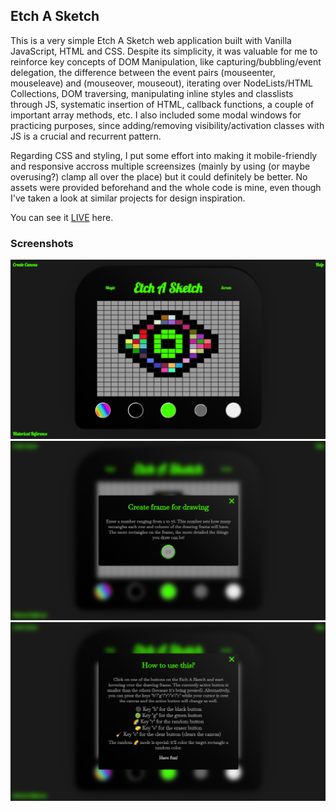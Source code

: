 ## Etch A Sketch

This is a very simple Etch A Sketch web application built with Vanilla JavaScript, HTML and CSS. Despite its simplicity, it was valuable for me to reinforce key concepts of DOM Manipulation, like capturing/bubbling/event delegation, the difference between the event pairs (mouseenter, mouseleave) and (mouseover, mouseout), iterating over NodeLists/HTML Collections, DOM traversing, manipulating inline styles and classlists through JS, systematic insertion of HTML, callback functions, a couple of important array methods, etc. I also included some modal windows for practicing purposes, since adding/removing visibility/activation classes with JS is a crucial and recurrent pattern.

Regarding CSS and styling, I put some effort into making it mobile-friendly and responsive accross multiple screensizes (mainly by using (or maybe overusing?) clamp all over the place) but it could definitely be better. No assets were provided beforehand and the whole code is mine, even though I've taken a look at similar projects for design inspiration.

You can see it [LIVE](https://lucasgss0000.github.io/etch-a-sketch/) here.

### Screenshots

![](./screenshots/screenshot-etch.png)
![](./screenshots/screenshot-canvas.png)
![](./screenshots/screenshot-help.png)
